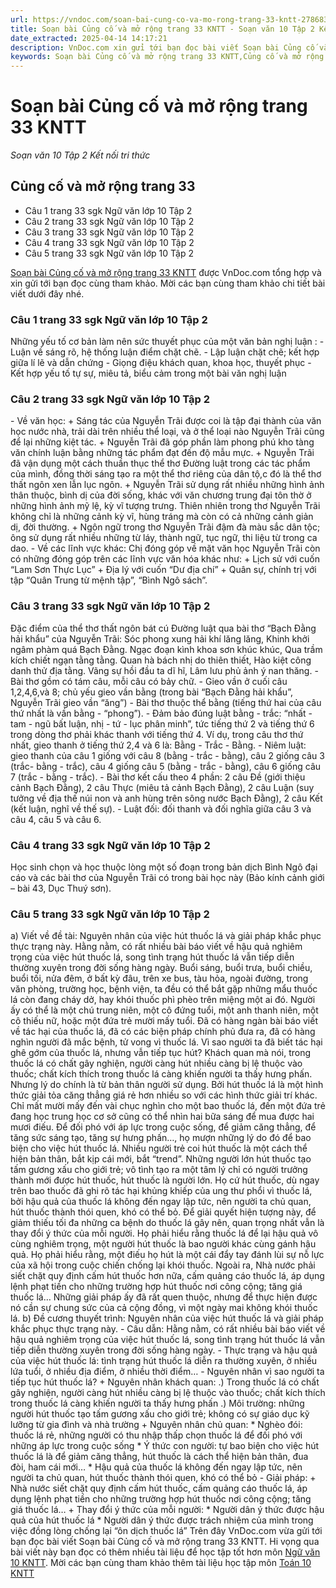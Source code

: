 ```yaml
---
url: https://vndoc.com/soan-bai-cung-co-va-mo-rong-trang-33-kntt-278683
title: Soạn bài Củng cố và mở rộng trang 33 KNTT - Soạn văn 10 Tập 2 Kết nối tri thức - VnDoc.com
date_extracted: 2025-04-14 14:17:21
description: VnDoc.com xin gửi tới bạn đọc bài viết Soạn bài Củng cố và mở rộng trang 33 KNTT. Mời bạn đọc cùng tham khảo chi tiết.
keywords: Soạn bài Củng cố và mở rộng trang 33 KNTT,Củng cố và mở rộng trang 33,soạn Củng cố và mở rộng trang 33,soạn văn Củng cố và mở rộng trang 33,soạn văn 10,văn 10,ngữ văn 10 KNTT
---
```


# Soạn bài Củng cố và mở rộng trang 33 KNTT
 _Soạn văn 10 Tập 2 Kết nối tri thức_
## Củng cố và mở rộng trang 33
  * Câu 1 trang 33 sgk Ngữ văn lớp 10 Tập 2
  * Câu 2 trang 33 sgk Ngữ văn lớp 10 Tập 2
  * Câu 3 trang 33 sgk Ngữ văn lớp 10 Tập 2
  * Câu 4 trang 33 sgk Ngữ văn lớp 10 Tập 2
  * Câu 5 trang 33 sgk Ngữ văn lớp 10 Tập 2

[Soạn bài Củng cố và mở rộng trang 33 KNTT](<https://vndoc.com/soan-bai-cung-co-va-mo-rong-trang-33-kntt-278683>) được VnDoc.com tổng hợp và xin gửi tới bạn đọc cùng tham khảo. Mời các bạn cùng tham khảo chi tiết bài viết dưới đây nhé.
### Câu 1 trang 33 sgk Ngữ văn lớp 10 Tập 2
Những yếu tố cơ bản làm nên sức thuyết phục của một văn bản nghị luận :
\- Luận về sáng rõ, hệ thống luận điểm chặt chẽ.
\- Lập luận chặt chẽ; kết hợp giữa lí lẽ và dẫn chứng
\- Giọng điệu khách quan, khoa học, thuyết phục
\- Kết hợp yếu tố tự sự, miêu tả, biểu cảm trong một bài văn nghị luận
### Câu 2 trang 33 sgk Ngữ văn lớp 10 Tập 2
\- Về văn học:
\+ Sáng tác của Nguyễn Trãi được coi là tập đại thành của văn học nước nhà, trải dài trên nhiều thể loại, và ở thể loại nào Nguyễn Trãi cũng để lại những kiệt tác.
\+ Nguyễn Trãi đã góp phần làm phong phú kho tàng văn chính luận bằng những tác phẩm đạt đến độ mẫu mực.
\+ Nguyễn Trãi đã vận dụng một cách thuần thục thể thơ Đường luật trong các tác phẩm của mình, đồng thời sáng tạo ra một thể thơ riêng của dân tộ,c đó là thể thơ thất ngôn xen lẫn lục ngôn.
\+ Nguyễn Trãi sử dụng rất nhiều những hình ảnh thân thuộc, bình dị của đời sống, khác với văn chương trung đại tôn thờ ở những hình ảnh mỹ lệ, kỳ vĩ tượng trưng. Thiên nhiên trong thơ Nguyễn Trãi không chỉ là những cảnh kỳ vĩ, hùng tráng mà còn có cả những cảnh giản dị, đời thường.
\+ Ngôn ngữ trong thơ Nguyễn Trãi đậm đà màu sắc dân tộc; ông sử dụng rất nhiều những từ láy, thành ngữ, tục ngữ, thi liệu từ trong ca dao.
\- Về các lĩnh vực khác: Chị đóng góp về mặt văn học Nguyễn Trãi còn có những đóng góp trên các lĩnh vực văn hóa khác như:
\+ Lịch sử với cuốn “Lam Sơn Thực Lục”
\+ Địa lý với cuốn “Dư địa chí”
\+ Quân sự, chính trị với tập “Quân Trung từ mệnh tập”, “Bình Ngô sách”.
### Câu 3 trang 33 sgk Ngữ văn lớp 10 Tập 2
Đặc điểm của thể thơ thất ngôn bát cú Đường luật qua bài thơ “Bạch Đằng hải khẩu” của Nguyễn Trãi:
Sóc phong xung hải khí lăng lăng,
Khinh khởi ngâm phàm quá Bạch Đằng.
Ngạc đoạn kình khoa sơn khúc khúc,
Qua trầm kích chiết ngạn tằng tằng.
Quan hà bách nhị do thiên thiết,
Hào kiệt công danh thử địa tằng.
Vãng sự hồi đầu ta dĩ hĩ,
Lâm lưu phủ ảnh ý nan thăng.
\- Bài thơ gồm có tám câu, mỗi câu có bảy chữ.
\- Gieo vần ở cuối câu 1,2,4,6,và 8; chủ yếu gieo vần bằng \(trong bài “Bạch Đằng hải khẩu”, Nguyễn Trãi gieo vần “ăng”\)
\- Bài thơ thuộc thể bằng \(tiếng thứ hai của câu thứ nhất là vần bằng - “phong”\).
\- Đảm bảo đúng luật bằng - trắc: “nhất - tam - ngũ bất luận, nhị - tứ - lục phân minh”, tức tiếng thứ 2 và tiếng thứ 6 trong dòng thơ phải khác thanh với tiếng thứ 4. Ví dụ, trong câu thơ thứ nhất, gieo thanh ở tiếng thứ 2,4 và 6 là: Bằng - Trắc - Bằng.
\- Niêm luật: gieo thanh của câu 1 giống với câu 8 \(bằng - trắc - bằng\), câu 2 giống câu 3 \(trắc- bằng - trắc\), câu 4 giống câu 5 \(bằng - trắc - bằng\), câu 6 giống câu 7 \(trắc - bằng - trắc\).
\- Bài thơ kết cấu theo 4 phần: 2 câu Đề \(giới thiệu cảnh Bạch Đằng\), 2 câu Thực \(miêu tả cảnh Bạch Đằng\), 2 câu Luận \(suy tưởng về địa thế núi non và anh hùng trên sông nước Bạch Đằng\), 2 câu Kết \(kết luận, nghĩ về thế sự\).
\- Luật đối: đối thanh và đối nghĩa giữa câu 3 và câu 4, câu 5 và câu 6.
### Câu 4 trang 33 sgk Ngữ văn lớp 10 Tập 2
Học sinh chọn và học thuộc lòng một số đoạn trong bản dịch Bình Ngô đại cáo và các bài thơ của Nguyễn Trãi có trong bài học này \(Bảo kính cảnh giới – bài 43, Dục Thuý sơn\).
### Câu 5 trang 33 sgk Ngữ văn lớp 10 Tập 2
a\) Viết về đề tài: Nguyên nhân của việc hút thuốc lá và giải pháp khắc phục thực trạng này.
Hằng nằm, có rất nhiều bài báo viết về hậu quả nghiêm trọng của việc hút thuốc lá, song tình trạng hút thuốc lá vẫn tiếp diễn thường xuyên trong đời sống hàng ngày. Buổi sáng, buổi trưa, buổi chiều, buổi tối, nửa đêm, ở bất kỳ đâu, trên xe bus, tàu hỏa, ngoài đường, trong văn phòng, trường học, bệnh viện, ta đều có thể bắt gặp những mẩu thuốc lá còn đang cháy dở, hay khói thuốc phì phèo trên miệng một ai đó. Người ấy có thể là một chú trung niên, một cô đứng tuổi, một anh thanh niên, một cô thiếu nữ, hoặc một đứa trẻ mười mấy tuổi. Đã có hàng ngàn bài báo viết về tác hại của thuốc lá, đã có các biện pháp chính phủ đưa ra, đã có hàng nghìn người đã mắc bệnh, tử vong vì thuốc lá. Vì sao người ta đã biết tác hại ghê gớm của thuốc lá, nhưng vẫn tiếp tục hút? Khách quan mà nói, trong thuốc lá có chất gây nghiện, người càng hút nhiều càng bị lệ thuộc vào thuốc; chất kích thích trong thuốc lá càng khiến người ta thấy hưng phấn. Nhưng lý do chính là từ bản thân người sử dụng. Bởi hút thuốc lá là một hình thức giải tỏa căng thẳng giá rẻ hơn nhiều so với các hình thức giải trí khác. Chỉ mất mười mấy đến vài chục nghìn cho một bao thuốc lá, đến một đứa trẻ đang học trung học cơ sở cũng có thể nhìn hai bữa sáng để mua được hai mươi điếu. Để đối phó với áp lực trong cuộc sống, để giảm căng thẳng, để tăng sức sáng tạo, tăng sự hưng phấn…, họ mượn những lý do đó để bao biện cho việc hút thuốc lá. Nhiều người trẻ coi hút thuốc là một cách thể hiện bản thân, bắt kịp cái mới, bắt “trend”. Những người lớn hút thuốc tạo tấm gương xấu cho giới trẻ; vô tình tạo ra một tâm lý chỉ có người trưởng thành mới được hút thuốc, hút thuốc là người lớn. Họ cứ hút thuốc, dù ngay trên bao thuốc đã ghi rõ tác hại khủng khiếp của ung thư phổi vì thuốc lá, bởi hậu quả của thuốc lá không đến ngay lập tức, nên người ta chủ quan, hút thuốc thành thói quen, khó có thể bỏ. Để giải quyết hiện tượng này, để giảm thiếu tối đa những ca bệnh do thuốc lá gây nên, quan trọng nhất vẫn là thay đổi ý thức của mỗi người. Họ phải hiểu rằng thuốc lá để lại hậu quả vô cùng nghiêm trọng, một người hút thuốc là bao người khác cùng gánh hậu quả. Họ phải hiểu rằng, một điếu họ hút là một cái đẩy tay đánh lùi sự nỗ lực của xã hội trong cuộc chiến chống lại khói thuốc. Ngoài ra, Nhà nước phải siết chặt quy định cấm hút thuốc hơn nữa, cấm quảng cáo thuốc lá, áp dụng lệnh phạt tiền cho những trường hợp hút thuốc nơi công cộng; tăng giá thuốc lá… Những giải pháp ấy đã rất quen thuộc, nhưng để thực hiện được nó cần sự chung sức của cả cộng đồng, vì một ngày mai không khói thuốc lá.
b\) Đề cương thuyết trình: Nguyên nhân của việc hút thuốc lá và giải pháp khắc phục thực trạng này.
\- Câu dẫn: Hằng nằm, có rất nhiều bài báo viết về hậu quả nghiêm trọng của việc hút thuốc lá, song tình trạng hút thuốc lá vẫn tiếp diễn thường xuyên trong đời sống hàng ngày.
\- Thực trạng và hậu quả của việc hút thuốc lá: tình trạng hút thuốc lá diễn ra thường xuyên, ở nhiều lứa tuổi, ở nhiều địa điểm, ở nhiều thời điểm…
\- Nguyên nhân vì sao người ta tiếp tục hút thuốc lá?
\+ Nguyên nhân khách quan:
.\) Trong thuốc lá có chất gây nghiện, người càng hút nhiều càng bị lệ thuộc vào thuốc; chất kích thích trong thuốc lá càng khiến người ta thấy hưng phấn
.\) Môi trường: những người hút thuốc tạo tấm gương xấu cho giới trẻ; không có sự giáo dục kỹ lưỡng từ gia đình và nhà trường
\+ Nguyên nhân chủ quan:
\* Nghèo đói: thuốc lá rẻ, những người có thu nhập thấp chọn thuốc lá để đối phó với những áp lực trong cuộc sống
\* Ý thức con người: tự bao biện cho việc hút thuốc lá là để giảm căng thẳng, hút thuốc là cách thể hiện bản thân, đua đòi, ham cái mới…
\* Hậu quả của thuốc lá không đến ngay lập tức, nên người ta chủ quan, hút thuốc thành thói quen, khó có thể bỏ
\- Giải pháp:
\+ Nhà nước siết chặt quy định cấm hút thuốc, cấm quảng cáo thuốc lá, áp dụng lệnh phạt tiền cho những trường hợp hút thuốc nơi công cộng; tăng giá thuốc lá…
\+ Thay đổi ý thức của mỗi người:
\* Người dân ý thức được hậu quả của hút thuốc lá
\* Người dân ý thức được trách nhiệm của mình trong việc đồng lòng chống lại “ôn dịch thuốc lá”
Trên đây VnDoc.com vừa gửi tới bạn đọc bài viết Soạn bài Củng cố và mở rộng trang 33 KNTT. Hi vọng qua bài viết này bạn đọc có thêm nhiều tài liệu để học tập tốt hơn môn [Ngữ văn 10 KNTT](<https://vndoc.com/ngu-van-10-ket-noi-tri-thuc-tap2>). Mời các bạn cùng tham khảo thêm tài liệu học tập môn [Toán 10 KNTT](<https://vndoc.com/toan-10-ket-noi-tri-thuc-tap2>)
